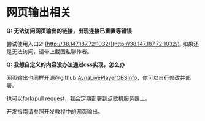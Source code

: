 # 网页输出相关

**Q: 无法访问网页输出的链接，出现连接已重置等错误**

尝试使用入口2: [http://38.147.187.72:1032/](http://38.147.187.72:1032/), 如果还是无法访问，请带上截图私聊作者。


**Q: 我想自定义的内容没办法通过css实现，怎么办**

网页输出也同样开源在github [AynaLivePlayerOBSInfo](https://github.com/AynaLivePlayer/AynaLivePlayerOBSInfo)，你可以自行修改并部署。

也可以fork/pull request，我会定期部署到点歌机服务器上。

开发指南请参照开发教程中的网页输出。

